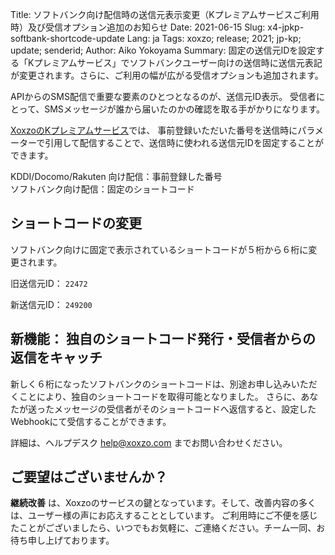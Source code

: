 Title: ソフトバンク向け配信時の送信元表示変更（Kプレミアムサービスご利用時）及び受信オプション追加のお知らせ
Date: 2021-06-15
Slug: x4-jpkp-softbank-shortcode-update
Lang: ja
Tags: xoxzo; release; 2021; jp-kp; update; senderid;
Author: Aiko Yokoyama
Summary: 固定の送信元IDを設定する「Kプレミアムサービス」でソフトバンクユーザー向けの送信時に送信元表記が変更されます。さらに、ご利用の幅が広がる受信オプションも追加されます。

APIからのSMS配信で重要な要素のひとつとなるのが、送信元ID表示。
受信者にとって、SMSメッセージが誰から届いたのかの確認を取る手がかりになります。

[XoxzoのKプレミアムサービス](https://help.xoxzo.com/ja/xoxzo-cloud-telephony/articles/the-k-premium-service/)では、
事前登録いただいた番号を送信時にパラメーターで引用して配信することで、送信時に使われる送信元IDを固定することができます。

KDDI/Docomo/Rakuten 向け配信：事前登録した番号<br>
ソフトバンク向け配信：固定のショートコード


## ショートコードの変更

ソフトバンク向けに固定で表示されているショートコードが５桁から６桁に変更されます。

旧送信元ID： `22472`

新送信元ID： `249200`

## 新機能： 独自のショートコード発行・受信者からの返信をキャッチ

新しく６桁になったソフトバンクのショートコードは、別途お申し込みいただくことにより、独自のショートコードを取得可能となりました。
さらに、あなたが送ったメッセージの受信者がそのショートコードへ返信すると、設定したWebhookにて受信することができます。

詳細は、ヘルプデスク help@xoxzo.com までお問い合わせください。

## ご要望はございませんか？

**継続改善** は、Xoxzoのサービスの鍵となっています。そして、改善内容の多くは、ユーザー様の声にお応えすることとしています。
ご利用時にご不便を感じたことがございましたら、いつでもお気軽に、ご連絡ください。チーム一同、お待ち申し上げております。
